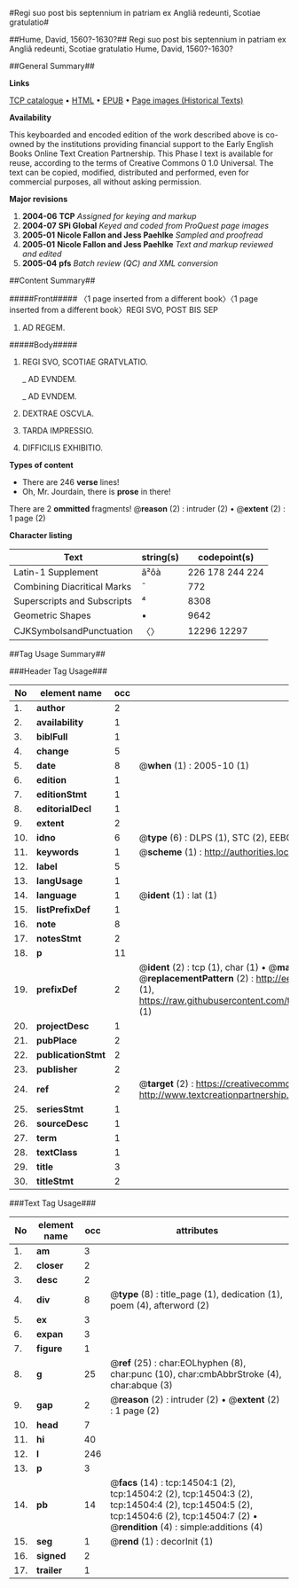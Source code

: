 #Regi suo post bis septennium in patriam ex Angliâ redeunti, Scotiae gratulatio#

##Hume, David, 1560?-1630?##
Regi suo post bis septennium in patriam ex Angliâ redeunti, Scotiae gratulatio
Hume, David, 1560?-1630?

##General Summary##

**Links**

[TCP catalogue](http://www.ota.ox.ac.uk/tcp/)  • 
[HTML](http://tei.it.ox.ac.uk/tcp/Texts-HTML/free/A03/A03838.html)  • 
[EPUB](http://tei.it.ox.ac.uk/tcp/Texts-EPUB/free/A03/A03838.epub) • 
[Page images (Historical Texts)](https://data.historicaltexts.jisc.ac.uk/view?pubId=eebo-99849363e&pageId=eebo-99849363e-14504-1)

**Availability**

This keyboarded and encoded edition of the
	       work described above is co-owned by the institutions
	       providing financial support to the Early English Books
	       Online Text Creation Partnership. This Phase I text is
	       available for reuse, according to the terms of Creative
	       Commons 0 1.0 Universal. The text can be copied,
	       modified, distributed and performed, even for
	       commercial purposes, all without asking permission.

**Major revisions**

1. __2004-06__ __TCP__ *Assigned for keying and markup*
1. __2004-07__ __SPi Global__ *Keyed and coded from ProQuest page images*
1. __2005-01__ __Nicole Fallon and Jess Paehlke__ *Sampled and proofread*
1. __2005-01__ __Nicole Fallon and Jess Paehlke__ *Text and markup reviewed and edited*
1. __2005-04__ __pfs__ *Batch review (QC) and XML conversion*

##Content Summary##

#####Front#####
〈1 page inserted from a different book〉〈1 page inserted from a different book〉REGI SVO, POST BIS SEP
1. AD REGEM.

#####Body#####

1. REGI SVO, SCOTIAE GRATVLATIO.

    _ AD EVNDEM.

    _ AD EVNDEM.

1. DEXTRAE OSCVLA.

1. TARDA IMPRESSIO.

1. DIFFICILIS EXHIBITIO.

**Types of content**

  * There are 246 **verse** lines!
  * Oh, Mr. Jourdain, there is **prose** in there!

There are 2 **ommitted** fragments! 
 @__reason__ (2) : intruder (2)  •  @__extent__ (2) : 1 page (2)

**Character listing**


|Text|string(s)|codepoint(s)|
|---|---|---|
|Latin-1 Supplement|â²ôà|226 178 244 224|
|Combining             Diacritical Marks|̄|772|
|Superscripts             and Subscripts|⁴|8308|
|Geometric Shapes|▪|9642|
|CJKSymbolsandPunctuation|〈〉|12296 12297|

##Tag Usage Summary##

###Header Tag Usage###

|No|element name|occ|attributes|
|---|---|---|---|
|1.|__author__|2||
|2.|__availability__|1||
|3.|__biblFull__|1||
|4.|__change__|5||
|5.|__date__|8| @__when__ (1) : 2005-10 (1)|
|6.|__edition__|1||
|7.|__editionStmt__|1||
|8.|__editorialDecl__|1||
|9.|__extent__|2||
|10.|__idno__|6| @__type__ (6) : DLPS (1), STC (2), EEBO-CITATION (1), PROQUEST (1), VID (1)|
|11.|__keywords__|1| @__scheme__ (1) : http://authorities.loc.gov/ (1)|
|12.|__label__|5||
|13.|__langUsage__|1||
|14.|__language__|1| @__ident__ (1) : lat (1)|
|15.|__listPrefixDef__|1||
|16.|__note__|8||
|17.|__notesStmt__|2||
|18.|__p__|11||
|19.|__prefixDef__|2| @__ident__ (2) : tcp (1), char (1)  •  @__matchPattern__ (2) : ([0-9\-]+):([0-9IVX]+) (1), (.+) (1)  •  @__replacementPattern__ (2) : http://eebo.chadwyck.com/downloadtiff?vid=$1&page=$2 (1), https://raw.githubusercontent.com/textcreationpartnership/Texts/master/tcpchars.xml#$1 (1)|
|20.|__projectDesc__|1||
|21.|__pubPlace__|2||
|22.|__publicationStmt__|2||
|23.|__publisher__|2||
|24.|__ref__|2| @__target__ (2) : https://creativecommons.org/publicdomain/zero/1.0/ (1), http://www.textcreationpartnership.org/docs/. (1)|
|25.|__seriesStmt__|1||
|26.|__sourceDesc__|1||
|27.|__term__|1||
|28.|__textClass__|1||
|29.|__title__|3||
|30.|__titleStmt__|2||


###Text Tag Usage###

|No|element name|occ|attributes|
|---|---|---|---|
|1.|__am__|3||
|2.|__closer__|2||
|3.|__desc__|2||
|4.|__div__|8| @__type__ (8) : title_page (1), dedication (1), poem (4), afterword (2)|
|5.|__ex__|3||
|6.|__expan__|3||
|7.|__figure__|1||
|8.|__g__|25| @__ref__ (25) : char:EOLhyphen (8), char:punc (10), char:cmbAbbrStroke (4), char:abque (3)|
|9.|__gap__|2| @__reason__ (2) : intruder (2)  •  @__extent__ (2) : 1 page (2)|
|10.|__head__|7||
|11.|__hi__|40||
|12.|__l__|246||
|13.|__p__|3||
|14.|__pb__|14| @__facs__ (14) : tcp:14504:1 (2), tcp:14504:2 (2), tcp:14504:3 (2), tcp:14504:4 (2), tcp:14504:5 (2), tcp:14504:6 (2), tcp:14504:7 (2)  •  @__rendition__ (4) : simple:additions (4)|
|15.|__seg__|1| @__rend__ (1) : decorInit (1)|
|16.|__signed__|2||
|17.|__trailer__|1||
